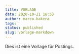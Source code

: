 ```yaml
---
title: VORLAGE
date: 2020-10-21 16:50
author: marco.bakera
tags: 
status: published
slug: vorlage-markdown
---
```


Dies ist eine Vorlage für Postings.

